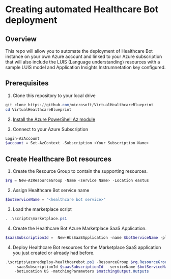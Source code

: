 # Creating automated Healthcare Bot deployment

## Overview

This repo will allow you to automate the deployment of Healthcare Bot instance on your own Azure account and linked to your Azure subscription that will also include the LUIS (Language understanding) resources with a sample LUIS model and Application Insights Instrumnetation key configured.

## Prerequisites

1. Clone this repository to your local drive

```powershell
git clone https://github.com/microsoft/VirtualHealthcareBlueprint
cd VirtualHealthcareBlueprint
```

2. [Install the Azure PowerShell Az module](https://docs.microsoft.com/en-us/powershell/azure/install-az-ps?view=azps-3.3.0)

3. Connect to your Azure Subscription

```PowerShell
Login-AzAccount
$account = Set-AzContext -Subscription <Your Subscription Name>
```

## Create Healthcare Bot resources

1. Create the Resource Group to contain the supporting resources.

```PowerShell
$rg = New-AzResourceGroup -Name <service Name> -Location eastus
```

2. Assign Healthcare Bot service name

```PowerShell
$botServiceName = "<healthcare bot service>"
```

3. Load the marketplace script

```powershell
. .\scripts\marketplace.ps1
```

4. Create the Healthcare Bot Azure Marketplace SaaS Application.

```powershell
$saasSubscriptionId =  New-HbsSaaSApplication -name $botServiceName -planId free
```

4. Deploy Healthcare Bot resources for the Marketplace SaaS application you just created or already had before.

```powershell
.\scripts\azuredeploy-healthcarebot.ps1 -ResourceGroup $rg.ResourceGroupName `
    -saasSubscriptionId $saasSubscriptionId  -serviceName $botServiceName `
    -botLocation US -matchingParameters $matchingOutput.Outputs
```
